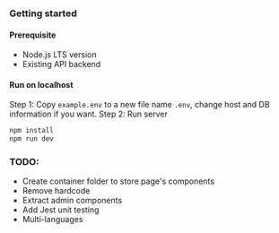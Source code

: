 ### Getting started

#### Prerequisite
- Node.js LTS version
- Existing API backend

#### Run on localhost
Step 1: Copy `example.env` to a new file name `.env`, change host and DB information if you want.
Step 2: Run server
```bash
npm install
npm run dev
```

### TODO:
- Create container folder to store page's components
- Remove hardcode
- Extract admin components
- Add Jest unit testing
- Multi-languages

